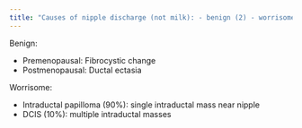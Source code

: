 ```yaml
---
title: "Causes of nipple discharge (not milk): - benign (2) - worrisome (2)"
---
```

Benign:
- Premenopausal: Fibrocystic change
- Postmenopausal: Ductal ectasia

Worrisome:
- Intraductal papilloma (90%): single intraductal mass near nipple
- DCIS (10%): multiple intraductal masses

